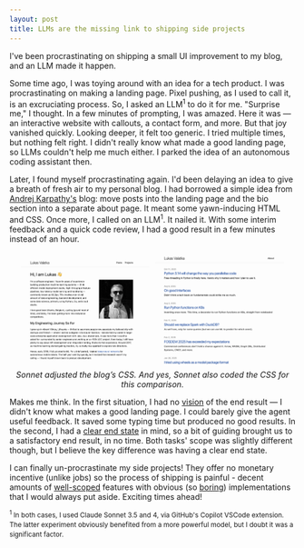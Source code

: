 ```yaml
---
layout: post
title: LLMs are the missing link to shipping side projects
---
```

I've been procrastinating on shipping a small UI improvement to my blog, and an LLM made it happen.

<!--more-->

Some time ago, I was toying around with an idea for a tech product. I was procrastinating on making a landing page. Pixel pushing, as I used to call it, is an excruciating process. So, I asked an LLM<sup>1</sup> to do it for me. "Surprise me," I thought. In a few minutes of prompting, I was amazed. Here it was — an interactive website with callouts, a contact form, and more. But that joy vanished quickly. Looking deeper, it felt too generic. I tried multiple times, but nothing felt right. I didn't really know what made a good landing page, so LLMs couldn't help me much either. I parked the idea of an autonomous coding assistant then.

Later, I found myself procrastinating again. I'd been delaying an idea to give a breath of fresh air to my personal blog. I had borrowed a simple idea from [Andrej Karpathy's](https://karpathy.github.io/) blog: move posts into the landing page and the bio section into a separate about page. It meant some yawn-inducing HTML and CSS. Once more, I called on an LLM<sup>1</sup>. It nailed it. With some interim feedback and a quick code review, I had a good result in a few minutes instead of an hour.

<div style="display: flex; gap: 10px; align-items: center; justify-content: center; margin: 20px 0;">
  <img src="/assets/image-old.png" alt="Old design" style="max-width: 45%; height: auto;" />
  <img src="/assets/image-new.png" alt="New design" style="max-width: 45%; height: auto;" />
</div>
<p style="text-align: center; font-style: italic; margin-top: -10px;">Sonnet adjusted the blog’s CSS. And yes, Sonnet also coded the CSS for this comparison.</p>

Makes me think. In the first situation, I had no <u>vision</u> of the end result — I didn't know what makes a good landing page. I could barely give the agent useful feedback. It saved some typing time but produced no good results. In the second, I had a <u>clear end state</u> in mind, so a bit of guiding brought us to a satisfactory end result, in no time. Both tasks' scope was slightly different though, but I believe the key difference was having a clear end state.

I can finally un-procrastinate my side projects! They offer no monetary incentive (unlike jobs) so the process of shipping is painful - decent amounts of <u>well-scoped</u> features with obvious (so <u>boring</u>) implementations that I would always put aside. Exciting times ahead!

<small><sup>1</sup> In both cases, I used Claude Sonnet 3.5 and 4, via GitHub's Copilot VSCode extension. The latter experiment obviously benefited from a more powerful model, but I doubt it was a significant factor.</small>